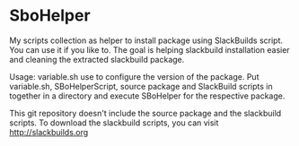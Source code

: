 SboHelper
=========

My scripts collection as helper to install package using SlackBuilds script. You can use it if you like to.
The goal is helping slackbuild installation easier and cleaning the extracted slackbuild package.

Usage:
variable.sh use to configure the version of the package.
Put variable.sh, SBoHelperScript, source package and SlackBuild scripts in together in a directory and execute SBoHelper for the respective package.

This git repository doesn't include the source package and the slackbuild scripts.
To download the slackbuild scripts, you can visit http://slackbuilds.org
